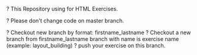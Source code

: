 ? This Repository using for HTML Exercises.

? Please don't change code on master branch.

? Checkout new branch by format: firstname_lastname ? Checkout a new branch from firstname_lastname branch with name is exercise name (example: layout_building) ? push your exercise on this branch.